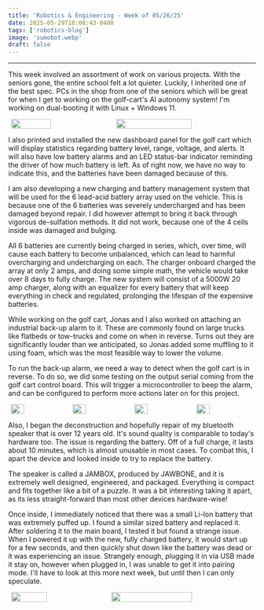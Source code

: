 ```yaml
---
title: 'Robotics & Engineering - Week of 05/26/25'
date: 2025-05-29T18:08:43-0400
tags: ['robotics-blog']
image: 'sumobot.webp'
draft: false
---
```


---

This week involved an assortment of work on various projects. With the seniors gone, the entire school felt a lot quieter. Luckily, I inherited one of the best spec. PCs in the shop from one of the seniors which will be great for when I get to working on the golf-cart's AI autonomy system! I'm working on dual-booting it with Linux + Windows 11.

 <div style="display:flex">  
    <br>
        <img onclick="window.location.href=this.src;" style="display: block; margin-left: auto; margin-right: auto; width: 40%; height: auto;" src="/posts/05-26-25/sumobot.webp"/></img>  
        <img onclick="window.location.href=this.src;" style="display: block; margin-left: auto; margin-right: auto; width: 55%; height: auto;" src="/posts/05-26-25/newpc.webp"/></img>                                                                  
    <br>    
</div> 

I also printed and installed the new dashboard panel for the golf cart which will display statistics regarding battery level, range, voltage, and alerts. It will also have low battery alarms and an LED status-bar indicator reminding the driver of how much battery is left. As of right now, we have no way to indicate this, and the batteries have been damaged because of this.

I am also developing a new charging and battery management system that will be used for the 6 lead-acid battery array used on the vehicle. This is because one of the 6 batteries was severely undercharged and has been damaged beyond repair. I did however attempt to bring it back through vigorous de-sulfation methods. It did not work, because one of the 4 cells inside was damaged and bulging.

All 6 batteries are currently being charged in series, which, over time, will cause each battery to become unbalanced, which can lead to harmful overcharging and undercharging on each. The charger onboard charged the array at only 2 amps, and doing some simple math, the vehicle would take over 8 days to fully charge. The new system will consist of a 5000W 20 amp charger, along with an equalizer for every battery that will keep everything in check and regulated, prolonging the lifespan of the expensive batteries.

While working on the golf cart, Jonas and I also worked on attaching an industrial back-up alarm to it. These are commonly found on large trucks like flatbeds or tow-trucks and come on when in reverse. Turns out they are significantly louder than we anticipated, so Jonas added some muffling to it using foam, which was the most feasible way to lower the volume. 

To run the back-up alarm, we need a way to detect when the golf cart is in reverse. To do so, we did some testing on the output serial coming from the golf cart control board. This will trigger a microcontroller to beep the alarm, and can be configured to perform more actions later on for this project.

 <div style="display:flex">  
    <br>
        <img onclick="window.location.href=this.src;" style="display: block; margin-left: auto; margin-right: auto; width: 23%; height: auto;" src="/posts/05-26-25/panel.webp"/></img>  
        <img onclick="window.location.href=this.src;" style="display: block; margin-left: auto; margin-right: auto; width: 23%; height: auto;" src="/posts/05-26-25/battery.webp"/></img>   
        <img onclick="window.location.href=this.src;" style="display: block; margin-left: auto; margin-right: auto; width: 23%; height: auto;" src="/posts/05-26-25/backupbeeper.webp"/></img> 
        <img onclick="window.location.href=this.src;" style="display: block; margin-left: auto; margin-right: auto; width: 23%; height: auto;" src="/posts/05-26-25/arduino.webp"/></img>                                                                  
    <br>    
</div> 

Also, I began the deconstruction and hopefully repair of my bluetooth speaker that is over 12 years old. It's sound quality is comparable to today's hardware too. The issue is regarding the battery. Off of a full charge, it lasts about 10 minutes, which is almost unusable in most cases. To combat this, I apart the device and looked inside to try to replace the battery.

The speaker is called a JAMBOX, produced by JAWBONE, and it is extremely well designed, engineered, and packaged. Everything is compact and fits together like a bit of a puzzle. It was a bit interesting taking it apart, as its less straight-forward than most other devices hardware-wise! 

Once inside, I immediately noticed that there was a small Li-Ion battery that was extremely puffed up. I found a similar sized battery and replaced it. After soldering it to the main board, I tested it but found a strange issue. When I powered it up with the new, fully charged battery, it would start up for a few seconds, and then quickly shut down like the battery was dead or it was experiencing an issue. Strangely enough, plugging it in via USB made it stay on, however when plugged in, I was unable to get it into pairing mode. I'll have to look at this more next week, but until then I can only speculate.

 <div style="display:flex">  
    <br>
        <img onclick="window.location.href=this.src;" style="display: block; margin-left: auto; margin-right: auto; width: 38%; height: auto;" src="/posts/05-26-25/bluetoothpuffedbattery.webp"/></img>  
        <img onclick="window.location.href=this.src;" style="display: block; margin-left: auto; margin-right: auto; width: 57%; height: auto;" src="/posts/05-26-25/bluetooth.webp"/></img>                                                                
    <br>    
</div> 
